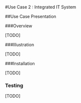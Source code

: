 #Use Case 2 : Integrated IT System

##Use Case Presentation

###Overview

[TODO]

###Illustration

[TODO]

###Installation

[TODO]

### Testing

[TODO]
